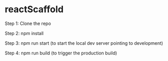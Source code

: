 # reactScaffold

Step 1: Clone the repo 

Step 2: npm install

Step 3: npm run start
(to start the local dev server pointing to development)

Step 4: npm run build
(to trigger the production build)
